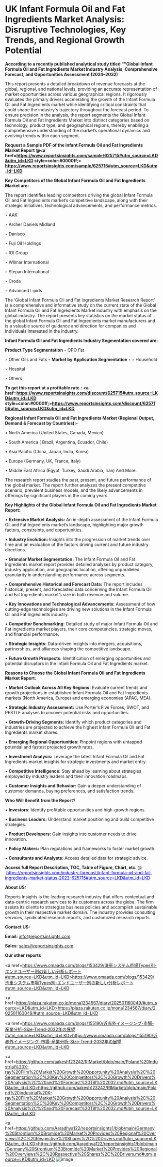 # UK Infant Formula Oil and Fat Ingredients Market Analysis: Disruptive Technologies, Key Trends, and Regional Growth Potential

<strong>According to a recently published analytical study titled ""Global Infant Formula Oil and Fat Ingredients Market Industry Analysis, Comprehensive Forecast, and Opportunities Assessment (2024–2032)</strong>

This report presents a detailed breakdown of revenue forecasts at the global, regional, and national levels, providing an accurate representation of market opportunities across various geographical regions. It rigorously evaluates the primary drivers accelerating the growth of the Infant Formula Oil and Fat Ingredients market while identifying critical constraints that could shape the industry's trajectory throughout the forecast period. To ensure precision in the analysis, the report segments the Global Infant Formula Oil and Fat Ingredients Market into distinct categories based on technology, product type, and geographical regions, thereby enabling a comprehensive understanding of the market’s operational dynamics and evolving trends within each segment.

<strong>Request a Sample PDF of the Infant Formula Oil and Fat Ingredients Market Report </strong><strong>@<a href=https://www.reportsinsights.com/sample/625715#utm_source=LKD&utm_id=LKD style=color:#0000ff;> https://www.reportsinsights.com/sample/625715#utm_source=LKD&utm_id=LKD</a></strong></font>

<strong>Key Competitors of the Global Infant Formula Oil and Fat Ingredients Market are:</strong>

The report identifies leading competitors driving the global Infant Formula Oil and Fat Ingredients market’s competitive landscape, along with their strategic initiatives, technological advancements, and performance metrics.

‣ AAK

‣ Archer Daniels Midland

‣ Danisco

‣ Fuji Oil Holdings

‣ IOI Group

‣ Wilmar International

‣ Stepan International

‣ Croda

‣ Advanced Lipids

The ‘Global Infant Formula Oil and Fat Ingredients Market Research Report’ is a comprehensive and informative study on the current state of the Global Infant Formula Oil and Fat Ingredients Market industry with emphasis on the global industry. The report presents key statistics on the market status of the global Infant Formula Oil and Fat Ingredients market manufacturers and is a valuable source of guidance and direction for companies and individuals interested in the industry.

<strong>Infant Formula Oil and Fat Ingredients Industry Segmentation covered are:</strong>

<strong>Product Type Segmentation</strong>
‣
OPO Fat

‣ Other Oils and Fats
‣ 
<strong>Market by Application Segmentation</strong>
‣
‣  Household

‣ Hospital

‣ Others

<strong>To get this report at a profitable rate.: <a href=https://www.reportsinsights.com/discount/625715#utm_source=LKD&utm_id=LKD style=color:#0000ff;>https://www.reportsinsights.com/discount/625715#utm_source=LKD&utm_id=LKD</a></strong></font>

<strong>Regional Infant Formula Oil and Fat Ingredients Market (Regional Output, Demand &amp; Forecast by Countries):-</strong>

• North America (United States, Canada, Mexico)

• South America ( Brazil, Argentina, Ecuador, Chile)

• Asia Pacific (China, Japan, India, Korea)

• Europe (Germany, UK, France, Italy)

• Middle East Africa (Egypt, Turkey, Saudi Arabia, Iran) And More.

The research report studies the past, present, and future performance of the global market. The report further analyzes the present competitive scenario, prevalent business models, and the likely advancements in offerings by significant players in the coming years.

<strong>Key Highlights of the Global Infant Formula Oil and Fat Ingredients Market Report:</strong>

• <strong>Extensive Market Analysis:</strong> An in-depth assessment of the Infant Formula Oil and Fat Ingredients market’s landscape, highlighting major growth factors, constraints, and opportunities.

• <strong>Industry Evolution:</strong> Insights into the progression of market trends over time and an evaluation of the factors driving current and future industry directions.

• <strong>Granular Market Segmentation:</strong> The Infant Formula Oil and Fat Ingredients market report provides detailed analyses by product category, industry application, and geographic location, offering unparalleled granularity in understanding performance across segments.

• <strong>Comprehensive Historical and Forecast Data:</strong> The report includes historical, present, and forecasted data concerning the Infant Formula Oil and Fat Ingredients market’s size in both revenue and volume.

• <strong>Key Innovations and Technological Advancements:</strong> Assessment of how cutting-edge technologies are driving new solutions in the Infant Formula Oil and Fat Ingredients industry.

• <strong>Competitor Benchmarking:</strong> Detailed study of major Infant Formula Oil and Fat Ingredients market players, their core competencies, strategic moves, and financial performance.

• <strong>Strategic Insights:</strong> Data-driven insights into mergers, acquisitions, partnerships, and alliances shaping the competitive landscape.

• <strong>Future Growth Prospects:</strong> Identification of emerging opportunities and potential disruptors in the Infant Formula Oil and Fat Ingredients market.

<strong>Reasons to Choose the Global Infant Formula Oil and Fat Ingredients Market Report:</strong>

• <strong>Market Outlook Across All Key Regions:</strong> Evaluate current trends and growth projections in established Infant Formula Oil and Fat Ingredients markets (North America, Europe) and emerging economies (APAC, MEA).

• <strong>Strategic Industry Assessment:</strong> Use Porter’s Five Forces, SWOT, and PESTLE analyses to uncover potential risks and opportunities.

• <strong>Growth-Driving Segments:</strong> Identify which product categories and industries are projected to achieve the highest Infant Formula Oil and Fat Ingredients market shares.

• <strong>Emerging Regional Opportunities:</strong> Pinpoint regions with untapped potential and fastest projected growth rates.

• <strong>Investment Analysis:</strong> Leverage the latest Infant Formula Oil and Fat Ingredients market insights for strategic investments and market entry.

• <strong>Competitive Intelligence:</strong> Stay ahead by learning about strategies employed by industry leaders and their innovation roadmaps.

• <strong>Customer Insights and Behavior:</strong> Gain a deeper understanding of customer demands, buying preferences, and satisfaction trends.

<strong>Who Will Benefit from the Report?</strong>

• <strong>Investors:</strong> Identify profitable opportunities and high-growth regions.

• <strong>Business Leaders:</strong> Understand market positioning and build competitive strategies.

• <strong>Product Developers:</strong> Gain insights into customer needs to drive innovation.

• <strong>Policy Makers:</strong> Plan regulations and frameworks to foster market growth.

• <strong>Consultants and Analysts:</strong> Access detailed data for strategic advice.
</ul>
<strong>Access full Report Description, TOC, Table of Figure, Chart, etc. </strong>@  <a href=https://reportsinsights.com/industry-forecast/infant-formula-oil-and-fat-ingredients-market-status-2022-625715#utm_source=LKD&utm_id=LKD style=color:#0000ff;>https://reportsinsights.com/industry-forecast/infant-formula-oil-and-fat-ingredients-market-status-2022-625715#utm_source=LKD&utm_id=LKD</a></font>

<strong><strong>About US</strong>:</strong>

Reports Insights is the leading research industry that offers contextual and data-centric research services to its customers across the globe. The firm assists its clients to strategize business policies and accomplish sustainable growth in their respective market domain. The industry provides consulting services, syndicated research reports, and customized research reports.

<strong>Contact US:</strong>

<p class=""""><b>Email:</b> <a href=mailto:info@reportsinsights.com>info@reportsinsights.com</a></p>
<p class=""""><b>Sales:</b> <a href=mailto:sales@reportsinsights.com>sales@reportsinsights.com</a></p>

<strong>Our other reports</strong>

<a href=https://www.omaada.com/blogs/153429/洗車システム市場Types別-エンドユーザー別の新しい分析レポート#utm_source=LKD&utm_id=LKD>https://www.omaada.com/blogs/153429/洗車システム市場Types別-エンドユーザー別の新しい分析レポート#utm_source=LKD&utm_id=LKD</a>

<a href=https://plaza.rakuten.co.jp/mona1234567/diary/202501160049/#utm_source=LKD&utm_id=LKD>https://plaza.rakuten.co.jp/mona1234567/diary/202501160049/#utm_source=LKD&utm_id=LKD</a>

<a href=https://www.omaada.com/blogs/155190/近赤外イメージング-市場-産業分析-Size-Trend-2032年の展望#utm_source=LKD&utm_id=LKD>https://www.omaada.com/blogs/155190/近赤外イメージング-市場-産業分析-Size-Trend-2032年の展望#utm_source=LKD&utm_id=LKD</a>

<a href=https://github.com/aakesh123242/RIMarket/blob/main/Poland%20Industrial%20X-ray%20Film%20Market%20Growth%20Opportunity%20Analysis%2C%20Segmentation%2C%20Key%20Competitors%2C%20Growth%20Drivers%20Analysis%2C%20and%20Forecast%20Till%202032.md#utm_source=LKD&utm_id=LKD>https://github.com/aakesh123242/RIMarket/blob/main/Poland%20Industrial%20X-ray%20Film%20Market%20Growth%20Opportunity%20Analysis%2C%20Segmentation%2C%20Key%20Competitors%2C%20Growth%20Drivers%20Analysis%2C%20and%20Forecast%20Till%202032.md#utm_source=LKD&utm_id=LKD</a>

<a href=https://github.com/Aaradhya122/reportsinsights1/blob/main/Germany%20Strontium%20Bromide%20Market%20Provides%20Regional%20Overviews%2C%20Respective%20Shares%2C%20Drivers.md#utm_source=LKD&utm_id=LKD>https://github.com/Aaradhya122/reportsinsights1/blob/main/Germany%20Strontium%20Bromide%20Market%20Provides%20Regional%20Overviews%2C%20Respective%20Shares%2C%20Drivers.md#utm_source=LKD&utm_id=LKD</a>
![image](https://github.com/user-attachments/assets/469398cb-1a94-4b40-b125-70c4001828df)
